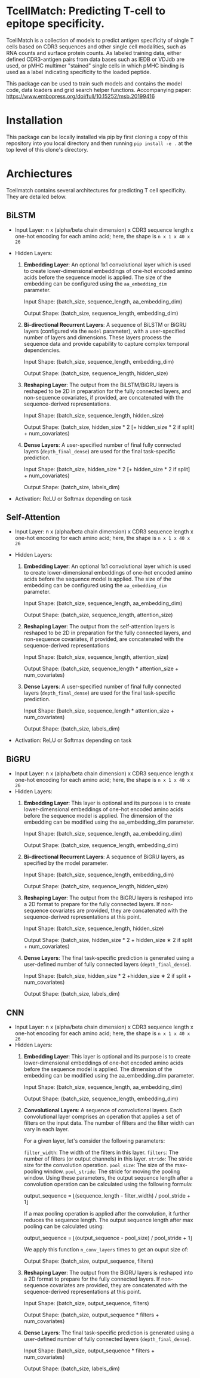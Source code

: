 # TcellMatch: Predicting T-cell to epitope specificity.

TcellMatch is a collection of models to predict antigen specificity of single T cells based on CDR3 sequences and other 
single cell modalities, such as RNA counts and surface protein counts. 
As labeled training data, either defined CDR3-antigen pairs from data bases such as IEDB or VDJdb are used, or 
pMHC multimer "stained" single cells in which pMHC binding is used as a label indicating specificity to the loaded 
peptide.

This package can be used to train such models and contains the model code, data loaders and 
grid search helper functions.
Accompanying paper: https://www.embopress.org/doi/full/10.15252/msb.20199416

# Installation
This package can be locally installed via pip by first cloning a copy of this repository into you local directory
and then running `pip install -e .` at the top level of this clone's directory.

# Archiectures
Tcellmatch contains several architectures for predicting T cell specificity. They are detailed below.

## BiLSTM

- Input Layer: n x (alpha/beta chain dimension) x CDR3 sequence length x one-hot encoding for each amino acid; here, the shape is `n x 1 x 40 x 26`

- Hidden Layers:
    1. **Embedding Layer**: An optional 1x1 convolutional layer which is used to create lower-dimensional embeddings of one-hot encoded amino acids before the sequence model is applied. The size of the embedding can be configured using the `aa_embedding_dim` parameter.

        Input Shape: (batch_size, sequence_length, aa_embedding_dim)

        Output Shape: (batch_size, sequence_length, embedding_dim)

    2. **Bi-directional Recurrent Layers**: A sequence of BiLSTM or BiGRU layers (configured via the `model` parameter), with a user-specified number of layers and dimensions. These layers process the sequence data and provide capability to capture complex temporal dependencies.

        Input Shape: (batch_size, sequence_length, embedding_dim)

        Output Shape: (batch_size, sequence_length, hidden_size)

    3. **Reshaping Layer**: The output from the BiLSTM/BiGRU layers is reshaped to be 2D in preparation for the fully connected layers, and non-sequence covariates, if provided, are concatenated with the sequence-derived representations.

        Input Shape: (batch_size, sequence_length, hidden_size)

        Output Shape: (batch_size, hidden_size * 2 \[+ hidden_size * 2 if split\] + num_covariates)

    4. **Dense Layers**: A user-specified number of final fully connected layers (`depth_final_dense`) are used for the final task-specific prediction.

        Input Shape: (batch_size, hidden_size * 2 \[+ hidden_size * 2 if split\] + num_covariates)

        Output Shape: (batch_size, labels_dim)

- Activation: ReLU or Softmax depending on task

## Self-Attention

- Input Layer: n x (alpha/beta chain dimension) x CDR3 sequence length x one-hot encoding for each amino acid; here, the shape is ``n x 1 x 40 x 26``
- Hidden Layers:
    1. **Embedding Layer**: An optional 1x1 convolutional layer which is used to create lower-dimensional embeddings of one-hot encoded amino acids before the sequence model is applied. The size of the embedding can be configured using the `aa_embedding_dim` parameter.

        Input Shape: (batch_size, sequence_length, aa_embedding_dim)

        Output Shape: (batch_size, sequence_length, attention_size)

    2. **Reshaping Layer**: The output from the self-attention layers is reshaped to be 2D in preparation for the fully connected layers, and non-sequence covariates, if provided, are concatenated with the sequence-derived representations

        Input Shape: (batch_size, sequence_length, attention_size)

        Output Shape: (batch_size, sequence_length * attention_size + num_covariates)

    3. **Dense Layers**: A user-specified number of final fully connected layers (`depth_final_dense`) are used for the final task-specific prediction. 

        Input Shape: (batch_size, sequence_length * attention_size + num_covariates)

        Output Shape: (batch_size, labels_dim)

- Activation: ReLU or Softmax depending on task

## BiGRU
- Input Layer: n x (alpha/beta chain dimension) x CDR3 sequence length x one-hot encoding for each amino acid; here, the shape is ``n x 1 x 40 x 26``
- Hidden Layers:
    1. **Embedding Layer**: This layer is optional and its purpose is to create lower-dimensional embeddings of one-hot encoded amino acids before the sequence model is applied. The dimension of the embedding can be modified using the aa_embedding_dim parameter.

        Input Shape: (batch_size, sequence_length, aa_embedding_dim)

        Output Shape: (batch_size, sequence_length, embedding_dim)

    2. **Bi-directional Recurrent Layers**: A sequence of BiGRU layers, as specified by the model parameter. 

        Input Shape: (batch_size, sequence_length, embedding_dim)

        Output Shape: (batch_size, sequence_length, hidden_size)

    3. **Reshaping Layer**: The output from the BiGRU layers is reshaped into a 2D format to prepare for the fully connected layers. If non-sequence covariates are provided, they are concatenated with the sequence-derived representations at this point.

        Input Shape: (batch_size, sequence_length, hidden_size)

        Output Shape: (batch_size, hidden_size * 2 + hidden_size ∗ 2 if split + num_covariates)

    4. **Dense Layers**: The final task-specific prediction is generated using a user-defined number of fully connected layers (``depth_final_dense``).

        Input Shape: (batch_size, hidden_size * 2 +hidden_size ∗ 2 if split + num_covariates)

        Output Shape: (batch_size, labels_dim)

## CNN
- Input Layer: n x (alpha/beta chain dimension) x CDR3 sequence length x one-hot encoding for each amino acid; here, the shape is ``n x 1 x 40 x 26``
- Hidden Layers:
    1. **Embedding Layer**: This layer is optional and its purpose is to create lower-dimensional embeddings of one-hot encoded amino acids before the sequence model is applied. The dimension of the embedding can be modified using the aa_embedding_dim parameter.

        Input Shape: (batch_size, sequence_length, aa_embedding_dim)

        Output Shape: (batch_size, sequence_length, embedding_dim)

    2. **Convolutional Layers**: A sequence of convolutional layers. Each convolutional layer comprises an operation that applies a set of filters on the input data. The number of filters and the filter width can vary in each layer.

        For a given layer, let's consider the following parameters:

        ``filter_width``: The width of the filters in this layer.
        ``filters``: The number of filters (or output channels) in this layer.
        ``stride``: The stride size for the convolution operation.
        ``pool_size``: The size of the max-pooling window.
        ``pool_stride``: The stride for moving the pooling window.
        Using these parameters, the output sequence length after a convolution operation can be calculated using the following formula:

        output_sequence = ⌊(sequence_length - filter_width) / pool_stride + 1⌋

        If a max pooling operation is applied after the convolution, it further reduces the sequence length. The output sequence length after max pooling can be calculated using:

        output_sequence = ⌊(output_sequence - pool_size) / pool_stride + 1⌋

        We apply this function ``n_conv_layers`` times to get an ouput size of:

        Output Shape: (batch_size, output_sequence, filters)

    3. **Reshaping Layer**: The output from the BiGRU layers is reshaped into a 2D format to prepare for the fully connected layers. If non-sequence covariates are provided, they are concatenated with the sequence-derived representations at this point.

        Input Shape: (batch_size, output_sequence, filters)

        Output Shape: (batch_size, output_sequence *  filters + num_covariates)

    4. **Dense Layers**: The final task-specific prediction is generated using a user-defined number of fully connected layers (``depth_final_dense``).

        Input Shape: (batch_size, output_sequence * filters + num_covariates)

        Output Shape: (batch_size, labels_dim)



